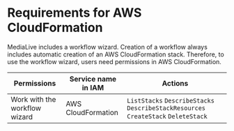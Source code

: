 # Requirements for AWS CloudFormation<a name="requirements-for-CFN"></a>

MediaLive includes a workflow wizard\. Creation of a workflow always includes automatic creation of an AWS CloudFormation stack\. Therefore, to use the workflow wizard, users need permissions in AWS CloudFormation\.


| Permissions | Service name in IAM | Actions | 
| --- | --- | --- | 
| Work with the workflow wizard | AWS CloudFormation |  `ListStacks` `DescribeStacks` `DescribeStackResources` `CreateStack` `DeleteStack`  | 